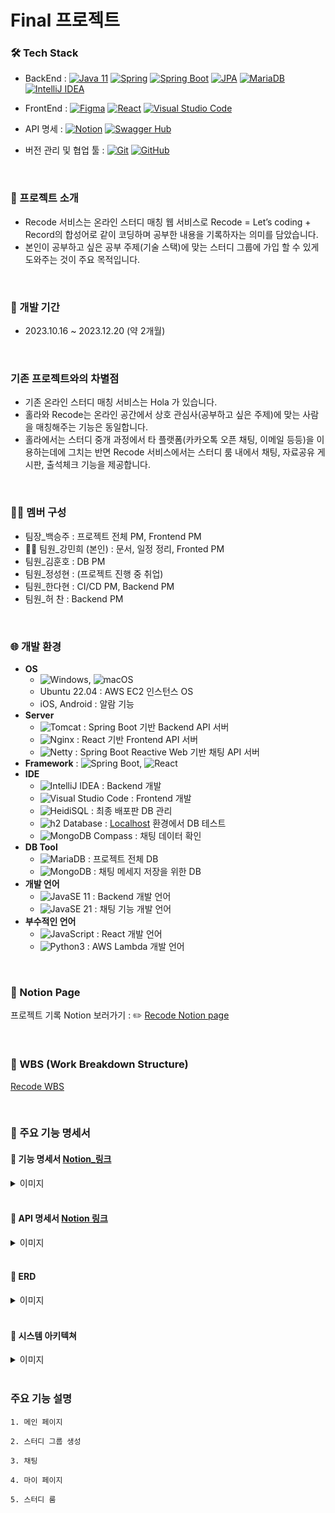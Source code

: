 # Final 프로젝트 

### 🛠️ Tech Stack
- BackEnd : 
[![Java 11](https://img.shields.io/badge/Java-11-red?style=flat-square&logo=Java&logoColor=white)](https://www.oracle.com/java/technologies/javase-jdk11-downloads.html)
[![Spring](https://img.shields.io/badge/-Spring-6DB33F?style=flat-square&logo=Spring&logoColor=white)](https://spring.io/)
[![Spring Boot](https://img.shields.io/badge/-Spring_Boot-6DB33F?style=flat-square&logo=SpringBoot&logoColor=white)](https://spring.io/projects/spring-boot)
[![JPA](https://img.shields.io/badge/-JPA-007396?style=flat-square&logo=Java&logoColor=white)](https://spring.io/projects/spring-data-jpa)
[![MariaDB](https://img.shields.io/badge/-MariaDB-003545?style=flat-square&logo=MariaDB&logoColor=white)](https://mariadb.org/)
[![IntelliJ IDEA](https://img.shields.io/badge/-IntelliJ_IDEA-000000?style=flat-square&logo=IntelliJIDEA&logoColor=white)](https://www.jetbrains.com/idea/)

- FrontEnd : 
[![Figma](https://img.shields.io/badge/-Figma-F24E1E?style=flat-square&logo=Figma&logoColor=white)](https://www.figma.com/)
[![React](https://img.shields.io/badge/-React-61DAFB?style=flat-square&logo=React&logoColor=white)](https://reactjs.org/)
[![Visual Studio Code](https://img.shields.io/badge/-Visual_Studio_Code-007ACC?style=flat-square&logo=Visual%20Studio%20Code&logoColor=white)](https://code.visualstudio.com/)

- API 명세 : 
[![Notion](https://img.shields.io/badge/-Notion-000000?style=flat-square&logo=Notion&logoColor=white)](https://www.notion.so/)
[![Swagger Hub](https://img.shields.io/badge/-Swagger_Hub-85EA2D?style=flat-square&logo=Swagger&logoColor=black)](https://swagger.io/tools/swaggerhub/)

- 버전 관리 및 협업 툴 : 
[![Git](https://img.shields.io/badge/-Git-F05032?style=flat-square&logo=Git&logoColor=white)](https://git-scm.com/)
[![GitHub](https://img.shields.io/badge/-GitHub-181717?style=flat-square&logo=GitHub&logoColor=white)](https://github.com/)

<br> 

### 📝 프로젝트 소개
- Recode 서비스는 온라인 스터디 매칭 웹 서비스로 Recode = Let’s coding + Record의 합성어로 같이 코딩하며 공부한 내용을 기록하자는 의미를 담았습니다.
- 본인이 공부하고 싶은 공부 주제(기술 스택)에 맞는 스터디 그룹에 가입 할 수 있게 도와주는 것이 주요 목적입니다.

<br> 

### 📆 개발 기간 
- 2023.10.16 ~ 2023.12.20 (약 2개월) 

<br> 
  
### 기존 프로젝트와의 차별점
- 기존 온라인 스터디 매칭 서비스는 Hola 가 있습니다.
- 홀라와 Recode는 온라인 공간에서 상호 관심사(공부하고 싶은 주제)에 맞는 사람을 매칭해주는 기능은 동일합니다.
- 홀라에서는 스터디 중개 과정에서 타 플랫폼(카카오톡 오픈 채팅, 이메일 등등)을 이용하는데에 그치는 반면 Recode 서비스에서는 스터디 룸 내에서 채팅, 자료공유 게시판, 출석체크 기능을 제공합니다.

<br> 

### 👨‍💻 멤버 구성 
- 팀장_백승주 : 프로젝트 전체 PM, Frontend PM 
- 🙋‍♀️ 팀원_강민희 (본인) : 문서, 일정 정리, Fronted PM
- 팀원_김훈호 : DB PM
- 팀원_정성현 : (프로젝트 진행 중 취업) 
- 팀원_한다현 :  CI/CD PM, Backend PM
- 팀원_허 찬 : Backend PM

<br> 

### 🌐 개발 환경 
- **OS**
    - ![Windows](https://img.shields.io/badge/Windows-0078D6?style=plastic&logo=windows&logoColor=white), ![macOS](https://img.shields.io/badge/macOS-000000?style=plastic&logo=apple&logoColor=white)
    - Ubuntu 22.04 : AWS EC2 인스턴스 OS
    - iOS, Android : 알람 기능
- **Server**
    - ![Tomcat](https://img.shields.io/badge/Tomcat-F8DC75?style=plastic&logo=apache-tomcat&logoColor=black) : Spring Boot 기반 Backend API 서버
    - ![Nginx](https://img.shields.io/badge/Nginx-009639?style=plastic&logo=nginx&logoColor=white) : React 기반 Frontend API 서버
    - ![Netty](https://img.shields.io/badge/Netty-415D46?style=plastic&logo=Netty&logoColor=white) : Spring Boot Reactive Web 기반 채팅 API 서버
- **Framework** : ![Spring Boot](https://img.shields.io/badge/Spring_Boot-6DB33F?style=plastic&logo=spring-boot&logoColor=white), ![React](https://img.shields.io/badge/React-61DAFB?style=plastic&logo=react&logoColor=white)
- **IDE**
    - ![IntelliJ IDEA](https://img.shields.io/badge/IntelliJ_IDEA-000000?style=plastic&logo=intellij-idea&logoColor=white) : Backend 개발
    - ![Visual Studio Code](https://img.shields.io/badge/Visual_Studio_Code-007ACC?style=plastic&logo=visual-studio-code&logoColor=white) : Frontend 개발
    - ![HeidiSQL](https://img.shields.io/badge/HeidiSQL-9C27B0?style=plastic&logo=HeidiSQL&logoColor=white) : 최종 배포판 DB 관리
    - ![h2 Database](https://img.shields.io/badge/h2_Database-00457C?style=plastic&logo=h2&logoColor=white) : [Localhost](http://Localhost) 환경에서 DB 테스트
    - ![MongoDB Compass](https://img.shields.io/badge/MongoDB_Compass-47A248?style=plastic&logo=mongodb&logoColor=white) : 채팅 데이터 확인
- **DB Tool**
    - ![MariaDB](https://img.shields.io/badge/MariaDB-003545?style=plastic&logo=mariadb&logoColor=white) : 프로젝트 전체 DB
    - ![MongoDB](https://img.shields.io/badge/MongoDB-47A248?style=plastic&logo=mongodb&logoColor=white) : 채팅 메세지 저장을 위한 DB
- **개발 언어**
    - ![JavaSE 11](https://img.shields.io/badge/Java_SE_11-007396?style=plastic&logo=java&logoColor=white) : Backend 개발 언어
    - ![JavaSE 21](https://img.shields.io/badge/Java_SE_21-007396?style=plastic&logo=java&logoColor=white) : 채팅 기능 개발 언어
- **부수적인 언어**
    - ![JavaScript](https://img.shields.io/badge/JavaScript-F7DF1E?style=plastic&logo=javascript&logoColor=black) : React 개발 언어
    - ![Python3](https://img.shields.io/badge/Python_3-3776AB?style=plastic&logo=python&logoColor=white) : AWS Lambda 개발 언어


<br>


### 📝 Notion Page 
프로젝트 기록 Notion 보러가기 : ✏️ [Recode Notion page ](https://www.notion.so/Recode-Project-b7f5aae1842d434cb56b61cd655d7c8f)

<br>

### 📆 WBS (Work Breakdown Structure)
[Recode WBS](https://docs.google.com/spreadsheets/d/1g9SNr9Wtk2Ag40zXaVhdDxNf1PJvWBMJU3m0X9w3-DM/edit#gid=397150525)

<br>

### 📄 주요 기능 명세서
#### 📌 기능 명세서 [Notion_링크](https://www.notion.so/2b288647f6734f8ca7c67b0b95290c74?v=d3cb78329e324a92b004dfa917fe5933)
 <details>
  <summary> 이미지 </summary>
  <img width="1386" alt="image" src="https://github.com/minhee810/ReCode-BE/assets/100061907/e025ee37-a42a-4ef3-93f2-9a109f3b7096">
</details>

<br>

#### 📌 API 명세서 [Notion 링크](https://www.notion.so/API-ver-2-f76b1841beb2407c80dae8cd56b953f7)
 <details>
    <summary> 이미지 </summary>
    - 전체 목록 
    <img width="1106" alt="image" src="https://github.com/minhee810/ReCode-BE/assets/100061907/c403dd67-3b56-4a74-97a6-a107b3f18943">
    - Request / Response 응답 형식 <br>
    <img width="508" alt="image" src="https://github.com/minhee810/ReCode-BE/assets/100061907/c8f6f797-5ce7-47b9-924e-2c6fc6c3ec55">
    <img width="510" alt="image" src="https://github.com/minhee810/ReCode-BE/assets/100061907/2da554d9-6881-4c4c-ae97-22bab4ae4dce">
 </details>

<br>

#### 📌 ERD
<details>
    <summary> 이미지 </summary>
    <img width="1101" alt="image" src="https://github.com/minhee810/ReCode-BE/assets/100061907/fb74450a-71af-4c36-9d67-1d8aef20d2cb">
</details>

<br>

#### 📌 시스템 아키텍쳐 
<details> 
    <summary> 이미지 </summary>
    <img width="827" alt="image" src="https://github.com/minhee810/ReCode-BE/assets/100061907/99c6e4cb-8221-45de-aafc-b5c862735522">
</details>

<br>

### 주요 기능 설명

    1. 메인 페이지

    2. 스터디 그룹 생성

    3. 채팅

    4. 마이 페이지

    5. 스터디 룸
    

